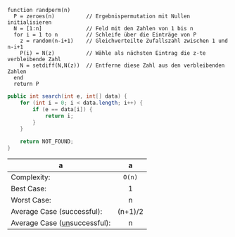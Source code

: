```
function randperm(n)
  P = zeroes(n)          // Ergebnispermutation mit Nullen initialisieren
  N = [1:n]              // Feld mit den Zahlen von 1 bis n
  for i = 1 to n         // Schleife über die Einträge von P
    z = random(n-i+1)    // Gleichverteilte Zufallszahl zwischen 1 und n-i+1
    P(i) = N(z)          // Wähle als nächsten Eintrag die z-te verbleibende Zahl
    N = setdiff(N,N(z))  // Entferne diese Zahl aus den verbleibenden Zahlen
  end
  return P
```

```java
public int search(int e, int[] data) {
    for (int i = 0; i < data.length; i++) {
        if (e == data[i]) {
            return i;
        }
    }

    return NOT_FOUND;
}
```

a | a
-- | :--:
Complexity: | `O(n)`
Best Case: | 1
Worst Case: | n
Average Case (successful): | (n+1)/2
Average Case (<ins>un</ins>successful): | n

